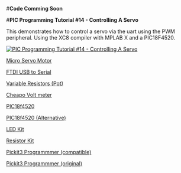 #**Code Comming Soon**

#**PIC Programming Tutorial #14 - Controlling A Servo**

This demonstrates how  to control a servo via the uart using the PWM peripheral. Using the XC8 compiler with MPLAB X and a PIC18F4520.

[![PIC Programming Tutorial #14 - Controlling A Servo](https://img.youtube.com/vi/FBvHpBY3Gao/0.jpg)](https://www.youtube.com/watch?v=FBvHpBY3Gao "PIC Programming Tutorial #14 - Controlling A Servo")

<a href="https://amzn.to/2VmAOp8">Micro Servo Motor</a> 

<a href="https://amzn.to/2CzX8Wc">FTDI USB to Serial</a>

<a href="https://amzn.to/2pTpm5W">Variable Resistors (Pot)</a>

<a href="https://amzn.to/2CLXmtE">Cheapo Volt meter</a>

<a href="https://amzn.to/2oTHRqm">PIC18f4520</a>

<a href="https://amzn.to/2p2PsmV">PIC18f4520  (Alternative)</a>

<a href="https://amzn.to/2x5Fq8a">LED Kit</a>

<a href="https://amzn.to/2COwEBA">Resistor Kit</a>

<a href="https://amzn.to/2BzKsiE">Pickit3 Programmmer (compatible)</a>

<a href="https://www.microchip.com/Developmenttools/ProductDetails/PartNo/PG164130">Pickit3 Programmmer (original)</a>

